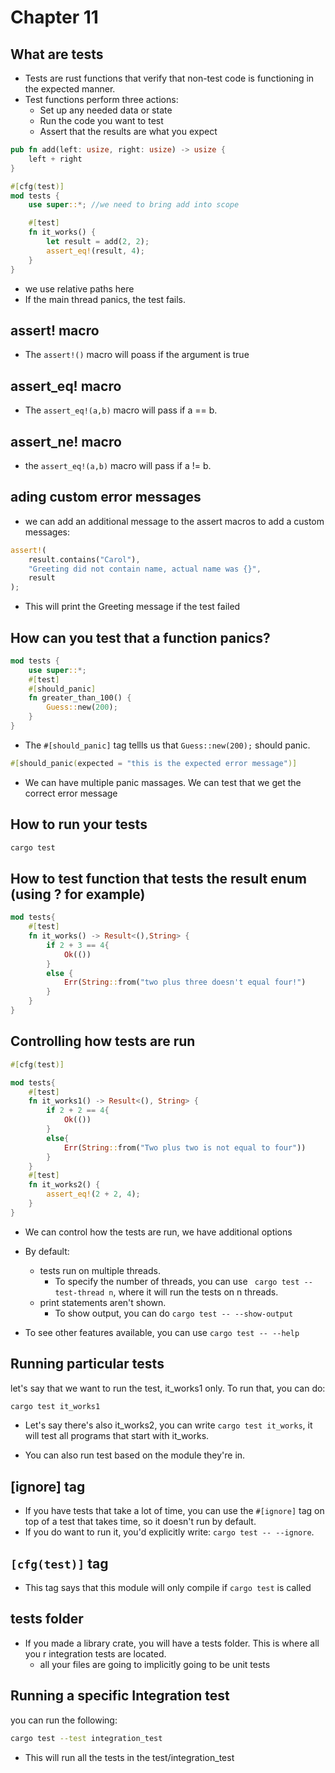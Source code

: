 # Chapter 11

## What are tests

- Tests are rust functions that verify that non-test code is functioning in the expected manner.
- Test functions perform three actions:
    - Set up any needed data or state
    - Run the code you want to test
    - Assert that the results are what you expect

```rs
pub fn add(left: usize, right: usize) -> usize {
    left + right
}

#[cfg(test)]
mod tests {
    use super::*; //we need to bring add into scope

    #[test]
    fn it_works() {
        let result = add(2, 2);
        assert_eq!(result, 4);
    }
}
```
- we use relative paths here
- If the main thread panics, the test fails.


## assert! macro

- The ```assert!()``` macro will poass if the argument is true


## assert_eq! macro

- The ```assert_eq!(a,b)``` macro will pass if a == b.

## assert_ne! macro

- the ```assert_eq!(a,b)``` macro will pass if a != b.

## ading custom error messages

- we can add an additional message to the assert macros to add a custom messages:

```rs
assert!(
    result.contains("Carol"),
    "Greeting did not contain name, actual name was {}",
    result
);
```

- This will print the Greeting message if the test failed

## How can you test that a function panics?

```rs
mod tests {
    use super::*;
    #[test]
    #[should_panic]
    fn greater_than_100() {
        Guess::new(200);
    }
}
```

- The ```#[should_panic]``` tag tellls us that ```Guess::new(200);``` should panic.


```rs
#[should_panic(expected = "this is the expected error message")]
```

- We can have multiple panic massages. We can test that we get the correct error message


## How to run your tests

```bash
cargo test
```

## How to test function that tests the result enum (using ? for example)

```rs
mod tests{
    #[test]
    fn it_works() -> Result<(),String> {
        if 2 + 3 == 4{
            Ok(())
        }
        else {
            Err(String::from("two plus three doesn't equal four!")
        }
    }
}
```

## Controlling how tests are run

```rs
#[cfg(test)]

mod tests{
    #[test]
    fn it_works1() -> Result<(), String> {
        if 2 + 2 == 4{
            Ok(())
        }
        else{
            Err(String::from("Two plus two is not equal to four"))
        }
    }
    #[test]
    fn it_works2() {
        assert_eq!(2 + 2, 4);   
    }
}
```

- We can control how the tests are run, we have additional options

- By default:
    - tests run on multiple threads.
        - To specify the number of threads, you can use ``` cargo test --test-thread n```, where it will run the tests on n threads.
    - print statements aren't shown.
        - To show output, you can do ```cargo test -- --show-output```
- To see other features available, you can use ```cargo test -- --help```

## Running particular tests

let's say that we want to run the test, it_works1 only. To run that, you can do:

```bash
cargo test it_works1
```

- Let's say there's also it_works2, you can write ```cargo test it_works```, it will test all programs that start with it_works.

- You can also run test based on the module they're in.

## [ignore] tag

- If you have tests that take a lot of time, you can use the ```#[ignore]``` tag on top of a test that takes time, so it doesn't run by default. 
- If you do want to run it, you'd explicitly write: ```cargo test -- --ignore```.


## `[cfg(test)]` tag

- This tag says that this module will only compile if ```cargo test``` is called

## tests folder

- If you made a library crate, you will have a tests folder. This is where all you r integration tests are located.
    - all your files are going to implicitly going to be unit tests

## Running a specific Integration test

you can run the following:

```bash
cargo test --test integration_test
```

- This will run all the tests in the test/integration_test
